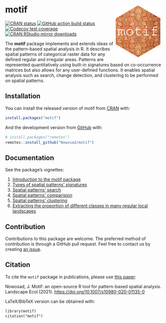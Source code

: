 
<!-- README.md is generated from README.Rmd. Please edit that file -->

# motif <img src="man/figures/logo.png" align="right" width="150" />

<!-- badges: start -->

[![CRAN
status](http://www.r-pkg.org/badges/version/motif)](https://cran.r-project.org/package=motif)
[![GitHub action build
status](https://github.com/Nowosad/motif/workflows/pkgdown/badge.svg)](https://github.com/Nowosad/motif/actions)
[![Codecov test
coverage](https://codecov.io/gh/Nowosad/motif/branch/master/graph/badge.svg)](https://app.codecov.io/gh/Nowosad/motif?branch=master)
[![CRAN RStudio mirror
downloads](http://cranlogs.r-pkg.org/badges/motif)](https://cran.r-project.org/package=motif)
<!-- badges: end -->

The **motif** package implements and extends ideas of the pattern-based
spatial analysis in R. It describes spatial patterns of categorical
raster data for any defined regular and irregular areas. Patterns are
represented quantitatively using built-in signatures based on
co-occurrence matrices but also allows for any user-defined functions.
It enables spatial analysis such as search, change detection, and
clustering to be performed on spatial patterns.

## Installation

You can install the released version of motif from
[CRAN](https://CRAN.R-project.org) with:

``` r
install.packages("motif")
```

And the development version from [GitHub](https://github.com/) with:

``` r
# install.packages("remotes")
remotes::install_github("Nowosad/motif")
```

## Documentation

See the package’s vignettes:

1.  [Introduction to the motif
    package](https://jakubnowosad.com/motif/articles/v1_intro.html)
2.  [Types of spatial patterns’
    signatures](https://jakubnowosad.com/motif/articles/v2_signatures.html)
3.  [Spatial patterns’
    search](https://jakubnowosad.com/motif/articles/v3_search.html)
4.  [Spatial patterns’
    comparision](https://jakubnowosad.com/motif/articles/v4_compare.html)
5.  [Spatial patterns’
    clustering](https://jakubnowosad.com/motif/articles/v5_cluster.html)
6.  [Extracting the proportion of different classes in many regular
    local
    landscapes](https://jakubnowosad.com/motif/articles/v6_composition.html)

## Contribution

Contributions to this package are welcome. The preferred method of
contribution is through a GitHub pull request. Feel free to contact us
by creating [an issue](https://github.com/Nowosad/motif/issues).

## Citation

To cite the `motif` package in publications, please use [this
paper](https://doi.org/10.1007/s10980-020-01135-0):

Nowosad, J. Motif: an open-source R tool for pattern-based spatial
analysis. Landscape Ecol (2021).
<https://doi.org/10.1007/s10980-020-01135-0>

LaTeX/BibTeX version can be obtained with:

    library(motif)
    citation("motif")
